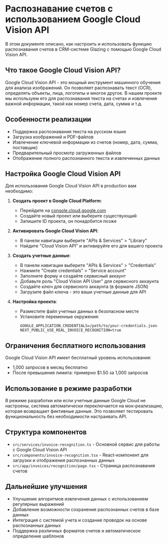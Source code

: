 # Распознавание счетов с использованием Google Cloud Vision API

В этом документе описано, как настроить и использовать функцию распознавания счетов в CRM-системе Glazing с помощью Google Cloud Vision API.

## Что такое Google Cloud Vision API?

Google Cloud Vision API - это мощный инструмент машинного обучения для анализа изображений. Он позволяет распознавать текст (OCR), определять объекты, лица, логотипы и многое другое. В нашем проекте мы используем его для распознавания текста на счетах и извлечения важной информации, такой как номер счета, дата, сумма и т.д.

## Особенности реализации

- Поддержка распознавания текста на русском языке
- Загрузка изображений и PDF-файлов
- Извлечение ключевой информации из счетов (номер, дата, сумма, поставщик)
- Предварительный просмотр загруженных файлов
- Отображение полного распознанного текста и извлеченных данных

## Настройка Google Cloud Vision API

Для использования Google Cloud Vision API в production вам необходимо:

1. **Создать проект в Google Cloud Platform**:
   - Перейдите на [console.cloud.google.com](https://console.cloud.google.com/)
   - Создайте новый проект или выберите существующий
   - Запишите ID проекта, он понадобится позже

2. **Активировать Google Cloud Vision API**:
   - В панели навигации выберите "APIs & Services" > "Library"
   - Найдите "Cloud Vision API" и активируйте его для вашего проекта

3. **Создать учетные данные**:
   - В панели навигации выберите "APIs & Services" > "Credentials"
   - Нажмите "Create credentials" > "Service account"
   - Заполните форму и создайте сервисный аккаунт
   - Добавьте роль "Cloud Vision API User" для сервисного аккаунта
   - Создайте ключ для сервисного аккаунта (в формате JSON)
   - Загрузите файл ключа - это ваши учетные данные для API

4. **Настройка проекта**:
   - Разместите файл учетных данных в безопасном месте
   - Установите переменные окружения:
     ```
     GOOGLE_APPLICATION_CREDENTIALS=/path/to/your-credentials.json
     NEXT_PUBLIC_USE_REAL_INVOICE_RECOGNITION=true
     ```

## Ограничения бесплатного использования

Google Cloud Vision API имеет бесплатный уровень использования:
- 1,000 запросов в месяц бесплатно
- После превышения лимита: примерно $1.50 за 1,000 запросов

## Использование в режиме разработки

В режиме разработки или если учетные данные Google Cloud не настроены, система автоматически переключается на мок-реализацию, которая возвращает фиктивные данные. Это позволяет тестировать функциональность без необходимости настраивать API.

## Структура компонентов

- `src/services/invoice-recognition.ts` - Основной сервис для работы с Google Cloud Vision API
- `src/components/invoice-recognition.tsx` - React-компонент для загрузки и отображения распознанных данных
- `src/app/invoices/recognition/page.tsx` - Страница распознавания счетов

## Дальнейшие улучшения

- Улучшение алгоритмов извлечения данных с использованием регулярных выражений
- Добавление возможности сохранения распознанных счетов в базе данных
- Интеграция с системой учета и создание проводок на основе распознанных данных
- Поддержка различных форматов счетов и автоматическое определение шаблонов